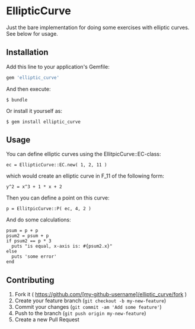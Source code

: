 # EllipticCurve

Just the bare implementation for doing some exercises with elliptic curves. See below for usage.

## Installation

Add this line to your application's Gemfile:

```ruby
gem 'elliptic_curve'
```

And then execute:

    $ bundle

Or install it yourself as:

    $ gem install elliptic_curve

## Usage

You can define elliptic curves using the EllitpicCurve::EC-class:

```
ec = EllipticCurve::EC.new( 1, 2, 11 )
```

which would create an elliptic curve in F_11 of the following form:

```
y^2 = x^3 + 1 * x + 2
```

Then you can define a point on this curve:

```
p = EllitpicCurve::P( ec, 4, 2 )
```

And do some calculations:

```
psum = p + p
psum2 = psum + p
if psum2 == p * 3
  puts "is equal, x-axis is: #{psum2.x}"
else
  puts 'some error'
end
```

## Contributing

1. Fork it ( https://github.com/[my-github-username]/elliptic_curve/fork )
2. Create your feature branch (`git checkout -b my-new-feature`)
3. Commit your changes (`git commit -am 'Add some feature'`)
4. Push to the branch (`git push origin my-new-feature`)
5. Create a new Pull Request

